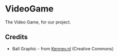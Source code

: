 # VideoGame
The Video Game, for our project.

## Credits
* Ball Graphic - from [Kenney.nl](https://www.kenney.nl/assets/sports-pack) (Creative Commons)
